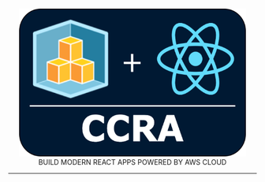 <p align="center">
  <img width="460" height="300" src="./ccra.png">
  BUILD MODERN REACT APPS POWERED BY AWS CLOUD 
</p>

---